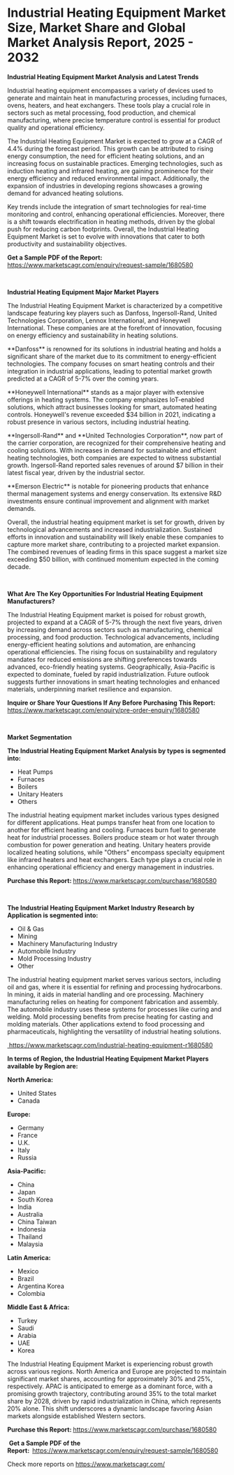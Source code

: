 <p><h1>Industrial Heating Equipment Market Size, Market Share and Global Market Analysis Report, 2025 - 2032</h1></p><p><strong>Industrial Heating Equipment Market Analysis and Latest Trends</strong></p>
<p><p>Industrial heating equipment encompasses a variety of devices used to generate and maintain heat in manufacturing processes, including furnaces, ovens, heaters, and heat exchangers. These tools play a crucial role in sectors such as metal processing, food production, and chemical manufacturing, where precise temperature control is essential for product quality and operational efficiency.</p><p>The Industrial Heating Equipment Market is expected to grow at a CAGR of 4.4% during the forecast period. This growth can be attributed to rising energy consumption, the need for efficient heating solutions, and an increasing focus on sustainable practices. Emerging technologies, such as induction heating and infrared heating, are gaining prominence for their energy efficiency and reduced environmental impact. Additionally, the expansion of industries in developing regions showcases a growing demand for advanced heating solutions.</p><p>Key trends include the integration of smart technologies for real-time monitoring and control, enhancing operational efficiencies. Moreover, there is a shift towards electrification in heating methods, driven by the global push for reducing carbon footprints. Overall, the Industrial Heating Equipment Market is set to evolve with innovations that cater to both productivity and sustainability objectives.</p></p>
<p><strong>Get a Sample PDF of the Report:&nbsp;</strong> <a href="https://www.marketscagr.com/enquiry/request-sample/1680580?utm_campaign=2994&utm_medium=2&utm_source=Github&utm_content=ia&utm_term=09042025&utm_id=industrial-heating-equipment">https://www.marketscagr.com/enquiry/request-sample/1680580</a></p>
<p>&nbsp;</p>
<p><strong>Industrial Heating Equipment Major Market Players</strong></p>
<p><p>The Industrial Heating Equipment Market is characterized by a competitive landscape featuring key players such as Danfoss, Ingersoll-Rand, United Technologies Corporation, Lennox International, and Honeywell International. These companies are at the forefront of innovation, focusing on energy efficiency and sustainability in heating solutions.</p><p>**Danfoss** is renowned for its solutions in industrial heating and holds a significant share of the market due to its commitment to energy-efficient technologies. The company focuses on smart heating controls and their integration in industrial applications, leading to potential market growth predicted at a CAGR of 5-7% over the coming years.</p><p>**Honeywell International** stands as a major player with extensive offerings in heating systems. The company emphasizes IoT-enabled solutions, which attract businesses looking for smart, automated heating controls. Honeywell's revenue exceeded $34 billion in 2021, indicating a robust presence in various sectors, including industrial heating.</p><p>**Ingersoll-Rand** and **United Technologies Corporation**, now part of the carrier corporation, are recognized for their comprehensive heating and cooling solutions. With increases in demand for sustainable and efficient heating technologies, both companies are expected to witness substantial growth. Ingersoll-Rand reported sales revenues of around $7 billion in their latest fiscal year, driven by the industrial sector.</p><p>**Emerson Electric** is notable for pioneering products that enhance thermal management systems and energy conservation. Its extensive R&D investments ensure continual improvement and alignment with market demands.</p><p>Overall, the industrial heating equipment market is set for growth, driven by technological advancements and increased industrialization. Sustained efforts in innovation and sustainability will likely enable these companies to capture more market share, contributing to a projected market expansion. The combined revenues of leading firms in this space suggest a market size exceeding $50 billion, with continued momentum expected in the coming decade.</p></p>
<p>&nbsp;</p>
<p><strong>What Are The Key Opportunities For Industrial Heating Equipment Manufacturers?</strong></p>
<p><p>The Industrial Heating Equipment market is poised for robust growth, projected to expand at a CAGR of 5-7% through the next five years, driven by increasing demand across sectors such as manufacturing, chemical processing, and food production. Technological advancements, including energy-efficient heating solutions and automation, are enhancing operational efficiencies. The rising focus on sustainability and regulatory mandates for reduced emissions are shifting preferences towards advanced, eco-friendly heating systems. Geographically, Asia-Pacific is expected to dominate, fueled by rapid industrialization. Future outlook suggests further innovations in smart heating technologies and enhanced materials, underpinning market resilience and expansion.</p></p>
<p><strong>Inquire or Share Your Questions If Any Before Purchasing This Report:</strong> <a href="https://www.marketscagr.com/enquiry/pre-order-enquiry/1680580?utm_campaign=2994&utm_medium=2&utm_source=Github&utm_content=ia&utm_term=09042025&utm_id=industrial-heating-equipment">https://www.marketscagr.com/enquiry/pre-order-enquiry/1680580</a></p>
<p>&nbsp;</p>
<p><strong>Market Segmentation</strong></p>
<p><strong>The Industrial Heating Equipment Market Analysis by types is segmented into:</strong></p>
<p><ul><li>Heat Pumps</li><li>Furnaces</li><li>Boilers</li><li>Unitary Heaters</li><li>Others</li></ul></p>
<p><p>The industrial heating equipment market includes various types designed for different applications. Heat pumps transfer heat from one location to another for efficient heating and cooling. Furnaces burn fuel to generate heat for industrial processes. Boilers produce steam or hot water through combustion for power generation and heating. Unitary heaters provide localized heating solutions, while "Others" encompass specialty equipment like infrared heaters and heat exchangers. Each type plays a crucial role in enhancing operational efficiency and energy management in industries.</p></p>
<p><strong>Purchase this Report:&nbsp;</strong><a href="https://www.marketscagr.com/purchase/1680580?utm_campaign=2994&utm_medium=2&utm_source=Github&utm_content=ia&utm_term=09042025&utm_id=industrial-heating-equipment">https://www.marketscagr.com/purchase/1680580</a></p>
<p>&nbsp;</p>
<p><strong>The Industrial Heating Equipment Market Industry Research by Application is segmented into:</strong></p>
<p><ul><li>Oil & Gas</li><li>Mining</li><li>Machinery Manufacturing Industry</li><li>Automobile Industry</li><li>Mold Processing Industry</li><li>Other</li></ul></p>
<p><p>The industrial heating equipment market serves various sectors, including oil and gas, where it is essential for refining and processing hydrocarbons. In mining, it aids in material handling and ore processing. Machinery manufacturing relies on heating for component fabrication and assembly. The automobile industry uses these systems for processes like curing and welding. Mold processing benefits from precise heating for casting and molding materials. Other applications extend to food processing and pharmaceuticals, highlighting the versatility of industrial heating solutions.</p></p>
<p><a href="https://www.marketscagr.com/industrial-heating-equipment-r1680580?utm_campaign=2994&utm_medium=2&utm_source=Github&utm_content=ia&utm_term=09042025&utm_id=industrial-heating-equipment">&nbsp;https://www.marketscagr.com/industrial-heating-equipment-r1680580</a></p>
<p><strong>In terms of Region, the Industrial Heating Equipment Market Players available by Region are:</strong></p>
<p>
    <p> <strong> North America: </strong>
        <ul>
            <li>United States</li>
            <li>Canada</li>
        </ul>
        </p> 
    <p> <strong> Europe: </strong>
        <ul>
            <li>Germany</li>
            <li>France</li>
            <li>U.K.</li>
            <li>Italy</li>
            <li>Russia</li>
        </ul>
        </p> 
    <p> <strong> Asia-Pacific: </strong>
        <ul>
            <li>China</li>
            <li>Japan</li>
            <li>South Korea</li>
            <li>India</li>
            <li>Australia</li>
            <li>China Taiwan</li>
            <li>Indonesia</li>
            <li>Thailand</li>
            <li>Malaysia</li>
        </ul>
        </p> 
    <p> <strong> Latin America: </strong>
        <ul>
            <li>Mexico</li>
            <li>Brazil</li>
            <li>Argentina Korea</li>
            <li>Colombia</li>
        </ul>
        </p> 
    <p> <strong> Middle East & Africa: </strong>
        <ul>
            <li>Turkey</li>
            <li>Saudi</li>
            <li>Arabia</li>
            <li>UAE</li>
            <li>Korea</li>
        </ul>
    </p>
    </p>
<p><p>The Industrial Heating Equipment Market is experiencing robust growth across various regions. North America and Europe are projected to maintain significant market shares, accounting for approximately 30% and 25%, respectively. APAC is anticipated to emerge as a dominant force, with a promising growth trajectory, contributing around 35% to the total market share by 2028, driven by rapid industrialization in China, which represents 20% alone. This shift underscores a dynamic landscape favoring Asian markets alongside established Western sectors.</p></p>
<p><strong>Purchase this Report: </strong><a href="https://www.marketscagr.com/purchase/1680580?utm_campaign=2994&utm_medium=2&utm_source=Github&utm_content=ia&utm_term=09042025&utm_id=industrial-heating-equipment">https://www.marketscagr.com/purchase/1680580</a></p>
<p>&nbsp;<strong>Get a Sample PDF of the Report:&nbsp;&nbsp;</strong><a href="https://www.marketscagr.com/enquiry/request-sample/1680580?utm_campaign=2994&utm_medium=2&utm_source=Github&utm_content=ia&utm_term=09042025&utm_id=industrial-heating-equipment">https://www.marketscagr.com/enquiry/request-sample/1680580</a></p>
<p><strong></strong></p>
<p>Check more reports on <a href="https://www.marketscagr.com/?utm_campaign=2994&utm_medium=2&utm_source=Github&utm_content=ia&utm_term=09042025&utm_id=industrial-heating-equipment">https://www.marketscagr.com/</a></p>